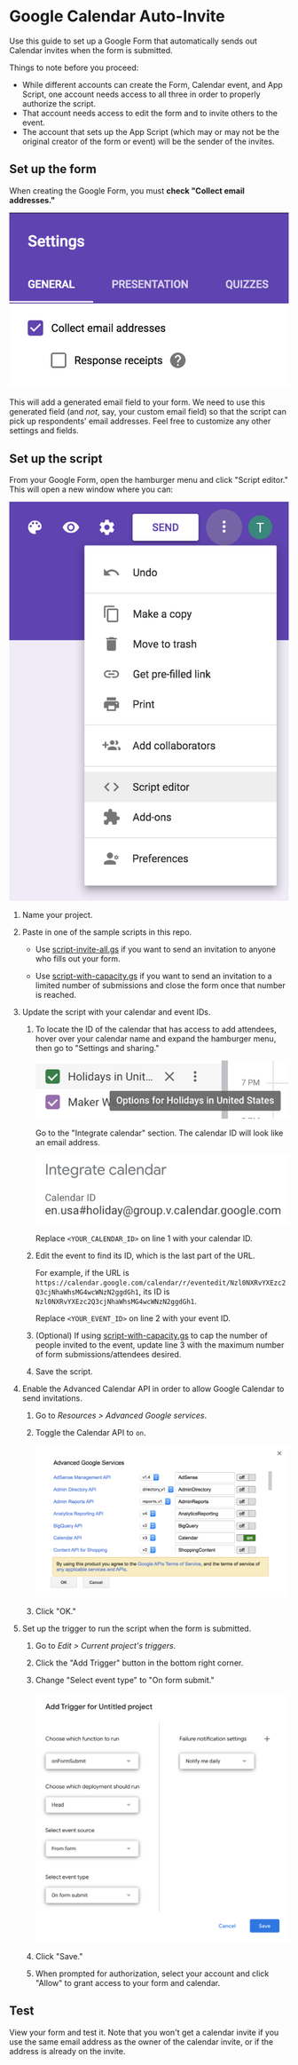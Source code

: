# Google Calendar Auto-Invite

Use this guide to set up a Google Form that automatically sends out Calendar invites when the form is submitted.

Things to note before you proceed:
- While different accounts can create the Form, Calendar event, and App Script, one account needs access to all three in order to properly authorize the script.
- That account needs access to edit the form and to invite others to the event.
- The account that sets up the App Script (which may or may not be the original creator of the form or event) will be the sender of the invites.

## Set up the form

When creating the Google Form, you must **check "Collect email addresses."**

![Form settings](images/form-settings.png "Form settings")

This will add a generated email field to your form. We need to use this generated field (and _not_, say, your custom email field) so that the script can pick up respondents' email addresses. Feel free to customize any other settings and fields.

## Set up the script

From your Google Form, open the hamburger menu and click "Script editor." This will open a new window where you can:

![Script editor](images/script-editor.png "Script editor")

1. Name your project.

1. Paste in one of the sample scripts in this repo.

    - Use [script-invite-all.gs](script-invite-all.gs) if you want to send an invitation to anyone who fills out your form.

    - Use [script-with-capacity.gs](script-with-capacity.gs) if you want to send an invitation to a limited number of submissions and close the form once that number is reached.

1. Update the script with your calendar and event IDs.

    1. To locate the ID of the calendar that has access to add attendees, hover over your calendar name and expand the hamburger menu, then go to  "Settings and sharing."

        ![Calendar settings](images/calendar-settings.png "Calendar settings")

        Go to the "Integrate calendar" section. The calendar ID will look like an email address.

        ![Calendar ID](images/calendar-id.png "Calendar ID")

        Replace `<YOUR_CALENDAR_ID>` on line 1 with your calendar ID.

    1. Edit the event to find its ID, which is the last part of the URL.

        For example, if the URL is `https://calendar.google.com/calendar/r/eventedit/Nzl0NXRvYXEzc2Q3cjNhaWhsMG4wcWNzN2ggdGh1`, its ID is `Nzl0NXRvYXEzc2Q3cjNhaWhsMG4wcWNzN2ggdGh1`.

        Replace `<YOUR_EVENT_ID>` on line 2 with your event ID.

    1. (Optional) If using [script-with-capacity.gs](script-with-capacity.gs) to cap the number of people invited to the event, update line 3 with the maximum number of form submissions/attendees desired.

    1. Save the script.

1. Enable the Advanced Calendar API in order to allow Google Calendar to send invitations.

    1. Go to _Resources > Advanced Google services_.

    1. Toggle the Calendar API to `on`.

        ![Advanced Google Services](images/adv-services.png "Advanced Google Services")

    1. Click "OK."

1. Set up the trigger to run the script when the form is submitted.

    1. Go to _Edit > Current project's triggers_.

    1. Click the "Add Trigger" button in the bottom right corner.

    1. Change "Select event type" to "On form submit."

        ![Trigger settings](images/trigger-settings.png "Trigger settings")

    1. Click "Save."

    1. When prompted for authorization, select your account and click "Allow" to grant access to your form and calendar.

## Test

View your form and test it. Note that you won't get a calendar invite if you use the same email address as the owner of the calendar invite, or if the address is already on the invite.
